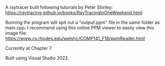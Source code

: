 A raytracer built following tutorials by Peter Shirley:
https://raytracing.github.io/books/RayTracingInOneWeekend.html

Running the program will spit out a "output.ppm" file in the same folder as main.cpp. I recommend using this online PPM viewer to easily view this image file: https://www.cs.rhodes.edu/welshc/COMP141_F16/ppmReader.html

Currently at Chapter 7.

Built using Visual Studio 2022.
